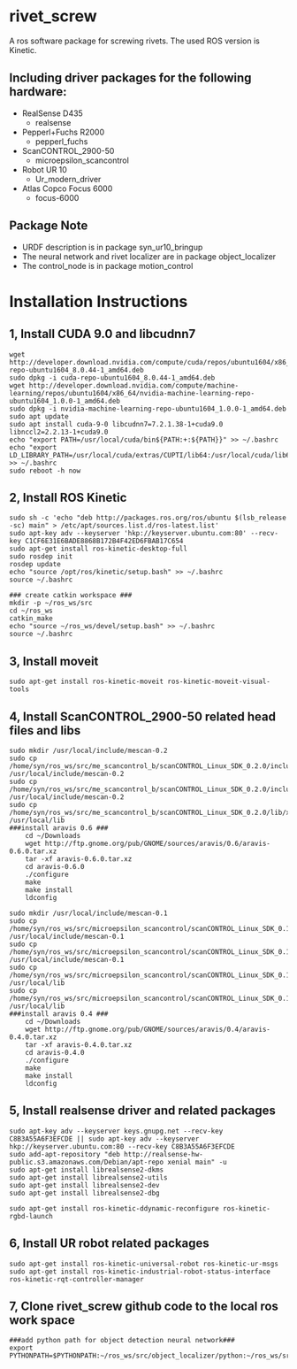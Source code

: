 rivet_screw
===========
A ros software package for screwing rivets. The used ROS version is Kinetic.

Including driver packages for the following hardware:
-----------------------------------------------------
  - RealSense D435
    - realsense
  - Pepperl+Fuchs R2000
    - pepperl_fuchs
  - ScanCONTROL_2900-50
    - microepsilon_scancontrol
  - Robot UR 10
    - Ur_modern_driver
  - Atlas Copco Focus 6000
    - focus-6000

Package Note
------------
- URDF description is in package syn_ur10_bringup
- The neural network and rivet localizer are in package object_localizer
- The control_node is in package motion_control

Installation Instructions
==========================

1, Install CUDA 9.0 and libcudnn7
---------------------------------
    wget http://developer.download.nvidia.com/compute/cuda/repos/ubuntu1604/x86_64/cuda-repo-ubuntu1604_8.0.44-1_amd64.deb
    sudo dpkg -i cuda-repo-ubuntu1604_8.0.44-1_amd64.deb
    wget http://developer.download.nvidia.com/compute/machine-learning/repos/ubuntu1604/x86_64/nvidia-machine-learning-repo-ubuntu1604_1.0.0-1_amd64.deb
    sudo dpkg -i nvidia-machine-learning-repo-ubuntu1604_1.0.0-1_amd64.deb
    sudo apt update
    sudo apt install cuda-9-0 libcudnn7=7.2.1.38-1+cuda9.0 libnccl2=2.2.13-1+cuda9.0
    echo "export PATH=/usr/local/cuda/bin${PATH:+:${PATH}}" >> ~/.bashrc
    echo "export LD_LIBRARY_PATH=/usr/local/cuda/extras/CUPTI/lib64:/usr/local/cuda/lib64${LD_LIBRARY_PATH:+:${LD_LIBRARY_PATH}}" >> ~/.bashrc
    sudo reboot -h now

2, Install ROS Kinetic
----------------------
    sudo sh -c 'echo "deb http://packages.ros.org/ros/ubuntu $(lsb_release -sc) main" > /etc/apt/sources.list.d/ros-latest.list'
    sudo apt-key adv --keyserver 'hkp://keyserver.ubuntu.com:80' --recv-key C1CF6E31E6BADE8868B172B4F42ED6FBAB17C654
    sudo apt-get install ros-kinetic-desktop-full
    sudo rosdep init
    rosdep update
    echo "source /opt/ros/kinetic/setup.bash" >> ~/.bashrc
    source ~/.bashrc

    ### create catkin workspace ###
    mkdir -p ~/ros_ws/src
    cd ~/ros_ws
    catkin_make
    echo "source ~/ros_ws/devel/setup.bash" >> ~/.bashrc
    source ~/.bashrc

3, Install moveit
-----------------
    sudo apt-get install ros-kinetic-moveit ros-kinetic-moveit-visual-tools

4, Install ScanCONTROL_2900-50 related head files and libs
----------------------------------------------------------
    sudo mkdir /usr/local/include/mescan-0.2
    sudo cp /home/syn/ros_ws/src/me_scancontrol_b/scanCONTROL_Linux_SDK_0.2.0/include/libllt/* /usr/local/include/mescan-0.2
    sudo cp /home/syn/ros_ws/src/me_scancontrol_b/scanCONTROL_Linux_SDK_0.2.0/include/libmescan/* /usr/local/include/mescan-0.2
    sudo cp /home/syn/ros_ws/src/me_scancontrol_b/scanCONTROL_Linux_SDK_0.2.0/lib/x86_64/* /usr/local/lib
    ###install aravis 0.6 ###
        cd ~/Downloads
        wget http://ftp.gnome.org/pub/GNOME/sources/aravis/0.6/aravis-0.6.0.tar.xz
        tar -xf aravis-0.6.0.tar.xz
        cd aravis-0.6.0
        ./configure
        make
        make install
        ldconfig

    sudo mkdir /usr/local/include/mescan-0.1
    sudo cp /home/syn/ros_ws/src/microepsilon_scancontrol/scanCONTROL_Linux_SDK_0.1.0/libllt/*.h /usr/local/include/mescan-0.1
    sudo cp /home/syn/ros_ws/src/microepsilon_scancontrol/scanCONTROL_Linux_SDK_0.1.0/libmescan/*.h /usr/local/include/mescan-0.1
    sudo cp /home/syn/ros_ws/src/microepsilon_scancontrol/scanCONTROL_Linux_SDK_0.1.0/libllt/*.so.1.0 /usr/local/lib
    sudo cp /home/syn/ros_ws/src/microepsilon_scancontrol/scanCONTROL_Linux_SDK_0.1.0/libmescan/*.so.1.0 /usr/local/lib
    ###install aravis 0.4 ###
        cd ~/Downloads
        wget http://ftp.gnome.org/pub/GNOME/sources/aravis/0.4/aravis-0.4.0.tar.xz
        tar -xf aravis-0.4.0.tar.xz
        cd aravis-0.4.0
        ./configure
        make
        make install
        ldconfig

5, Install realsense driver and related packages
------------------------------------------------
    sudo apt-key adv --keyserver keys.gnupg.net --recv-key C8B3A55A6F3EFCDE || sudo apt-key adv --keyserver hkp://keyserver.ubuntu.com:80 --recv-key C8B3A55A6F3EFCDE
    sudo add-apt-repository "deb http://realsense-hw-public.s3.amazonaws.com/Debian/apt-repo xenial main" -u
    sudo apt-get install librealsense2-dkms
    sudo apt-get install librealsense2-utils
    sudo apt-get install librealsense2-dev
    sudo apt-get install librealsense2-dbg

    sudo apt-get install ros-kinetic-ddynamic-reconfigure ros-kinetic-rgbd-launch

6, Install UR robot related packages
------------------------------------
    sudo apt-get install ros-kinetic-universal-robot ros-kinetic-ur-msgs
    sudo apt-get install ros-kinetic-industrial-robot-status-interface ros-kinetic-rqt-controller-manager

7, Clone rivet_screw github code to the local ros work space
------------------------------------------------------------
    ###add python path for object detection neural network###
    export PYTHONPATH=$PYTHONPATH:~/ros_ws/src/object_localizer/python:~/ros_ws/src/object_localizer/python/slim
